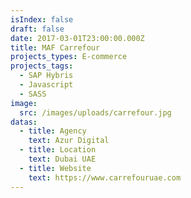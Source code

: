 ```yaml
---
isIndex: false
draft: false
date: 2017-03-01T23:00:00.000Z
title: MAF Carrefour
projects_types: E-commerce
projects_tags:
  - SAP Hybris
  - Javascript
  - SASS
image:
  src: /images/uploads/carrefour.jpg
datas:
  - title: Agency
    text: Azur Digital
  - title: Location
    text: Dubai UAE
  - title: Website
    text: https://www.carrefouruae.com
---
```

